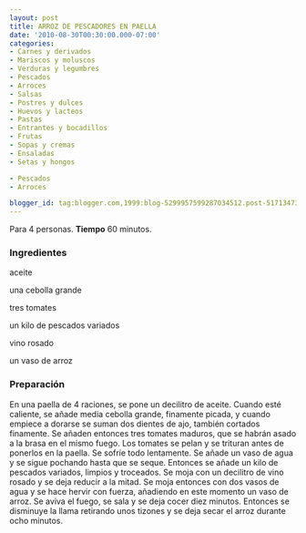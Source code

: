 ```yaml
---
layout: post
title: ARROZ DE PESCADORES EN PAELLA
date: '2010-08-30T00:30:00.000-07:00'
categories:
- Carnes y derivados
- Mariscos y moluscos
- Verduras y legumbres
- Pescados
- Arroces
- Salsas
- Postres y dulces
- Huevos y lacteos
- Pastas
- Entrantes y bocadillos
- Frutas
- Sopas y cremas
- Ensaladas
- Setas y hongos

- Pescados
- Arroces

blogger_id: tag:blogger.com,1999:blog-5299957599287034512.post-5171347330621448155
---
```


Para 4 personas.
<b>Tiempo</b> 60 minutos.

<h3>Ingredientes</h3>

aceite

una cebolla grande

tres tomates

un kilo de pescados variados

vino rosado

un vaso de arroz

<h3>Preparación</h3>

En una paella de 4 raciones, se pone un decilitro de aceite. Cuando esté caliente, se añade media cebolla grande, finamente picada, y cuando empiece a dorarse se suman dos dientes de ajo, también cortados finamente. Se añaden entonces tres tomates maduros, que se habrán asado a la brasa en el mismo fuego. Los tomates se pelan y se trituran antes de ponerlos en la paella. Se sofríe todo lentamente. Se añade un vaso de agua y se sigue pochando hasta que se seque. Entonces se añade un kilo de pescados variados, limpios y troceados. Se moja con un decilitro de vino rosado y se deja reducir a la mitad. Se moja entonces con dos vasos de agua y se hace hervir con fuerza, añadiendo en este momento un vaso de arroz. Se aviva el fuego, se sala y se deja cocer diez minutos. Entonces se disminuye la llama retirando unos tizones y se deja secar el arroz durante ocho minutos.

